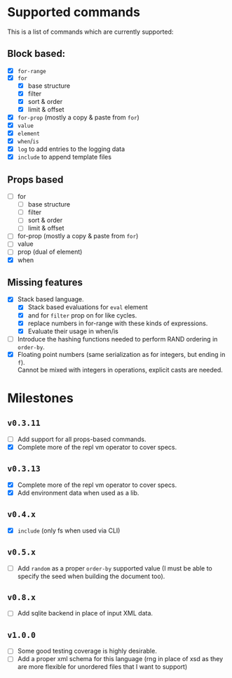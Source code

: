 # Supported commands

This is a list of commands which are currently supported:

## Block based:

- [x] `for-range`
- [x] `for`
  - [x] base structure
  - [x] filter
  - [x] sort & order
  - [x] limit & offset
- [x] `for-prop` (mostly a copy & paste from `for`)
- [x] `value`
- [x] `element`
- [x] `when`/`is`
- [x] `log` to add entries to the logging data
- [x] `include` to append template files

## Props based

- [ ] for
  - [ ] base structure
  - [ ] filter
  - [ ] sort & order
  - [ ] limit & offset
- [ ] for-prop (mostly a copy & paste from `for`)
- [ ] value
- [ ] prop (dual of element)
- [x] when

## Missing features

- [x] Stack based language.
  - [x] Stack based evaluations for `eval` element
  - [x] and for `filter` prop on for like cycles.
  - [x] replace numbers in for-range with these kinds of expressions.
  - [x] Evaluate their usage in when/is
- [ ] Introduce the hashing functions needed to perform RAND ordering in `order-by`.
- [x] Floating point numbers (same serialization as for integers, but ending in `f`).  
       Cannot be mixed with integers in operations, explicit casts are needed.

# Milestones

## `v0.3.11`

- [ ] Add support for all props-based commands.
- [x] Complete more of the repl vm operator to cover specs.

## `v0.3.13`

- [x] Complete more of the repl vm operator to cover specs.
- [x] Add environment data when used as a lib.

## `v0.4.x`

- [x] `include` (only fs when used via CLI)

## `v0.5.x`

- [ ] Add `random` as a proper `order-by` supported value (I must be able to specify the seed when building the document too).

## `v0.8.x`

- [ ] Add sqlite backend in place of input XML data.

## `v1.0.0`

- [ ] Some good testing coverage is highly desirable.
- [ ] Add a proper xml schema for this language (rng in place of xsd as they are more flexible for unordered files that I want to support)
